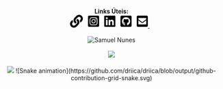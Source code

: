 
<!--### Samuel Nunes
**samuelikz/samuelikz** is a ✨ _special_ ✨ repository because its `README.md` (this file) appears on your GitHub profile.

Here are some ideas to get you started:

- 🔭 I’m currently working on ...
- 🌱 I’m currently learning ...
- 👯 I’m looking to collaborate on ...
- 🤔 I’m looking for help with ...
- 💬 Ask me about ...
- 📫 How to reach me: ...
- 😄 Pronouns: ...
- ⚡ Fun fact: ...


[![Linkedin Badge](https://img.shields.io/badge/-LinkedIn-blue?style=flat-square&logo=Linkedin&logoColor=white&link=https://www.linkedin.com/in/samuel-nunes-057899133/)](https://www.linkedin.com/in/samuel-nunes-057899133/) [![Site lbesson.bitbucket.org](https://img.shields.io/website?down_color=green&down_message=Online&style=flat-square&up_color=green&up_message=Samuel%20Nunes&url=https%3A%2F%2Fhttps%3A%2F%2Fimg.shields.io%2Fwebsite%3Fdown_color%3Dred%26down_message%3DOnline%26style%3Dflat-square%26up_color%3Dgreen%26up_message%3DSamuel%2520Nunes%26url%3Dsamuelikz.samuelikz.com.br)](https://samuelikz.samuelikz.com.br)

###### -Tecnologias já utilizadas
 
```sh
- [x] JavaScript
- [x] Html-Css
- [x] Python
- [x] SQL
- [x] Nodejs
- [x] Vuejs
- [x] Quasar
- [x] Sequelize
- [x] Materialize
- [x] Bootstrap
```

- [ ] Outros

### console.log
- Favoritos
- [x] JavaScript
- [x] Html-Css
- [x] Python
- [x] Nodejs
- [x] Nodejs
- [ ] ![capa github](https://github.com/samuelikz/samuelikz/blob/master/assets/img/bg.png)

-->
 

<p align="center">
    <b>Links Úteis:</b><br>
    <a href="https://samuelikz.com.br/"><img height="30" src="https://github.com/samuelikz/samuelikz/blob/master/assets/img/icons/link-solid.svg"></a>&nbsp;&nbsp;
    <a href="https://instagram.com/samuelikz"><img height="30" src="https://github.com/samuelikz/samuelikz/blob/master/assets/img/icons/instagram-square-brands.svg"></a>&nbsp;&nbsp;
    <a href="https://www.linkedin.com/in/samuel-nunes-057899133/"><img height="30" src="https://github.com/samuelikz/samuelikz/blob/master/assets/img/icons/linkedin-brands.svg"></a>&nbsp;&nbsp;
    <a href="https://github.com/samuelikz"><img height="30" src="https://github.com/samuelikz/samuelikz/blob/master/assets/img/icons/github-square-brands.svg"></a>&nbsp;&nbsp;
    <a href="mailto:samuel.nds@outlook.com"><img height="30" src="https://github.com/samuelikz/samuelikz/blob/master/assets/img/icons/envelope-square-solid.svg">
    </a>&nbsp;&nbsp;
 <br><br>
    <a align="center"> <img src="https://komarev.com/ghpvc/?username=samuelikz" alt="Samuel Nunes" /> </a>
    <br><br>
    <img width="410px" src="https://github-readme-stats.vercel.app/api?username=samuelikz&show_icons=true&theme=dark"/>
    <br><br>
    <img width="410px" src="https://github-readme-stats.vercel.app/api/top-langs/?username=samuelikz&hide=html&layout=compact&theme=dark" />
 ![Snake animation](https://github.com/driica/driica/blob/output/github-contribution-grid-snake.svg)
</p>

